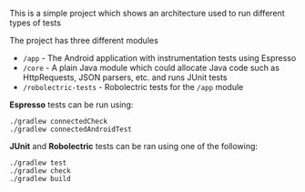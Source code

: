 This is a simple project which shows an architecture used to run different types of tests

The project has three different modules

* `/app` - The Android application with instrumentation tests using Espresso
* `/core` - A plain Java module which could allocate Java code such as HttpRequests, JSON parsers, etc. and runs JUnit tests
* `/robolectric-tests` - Robolectric tests for the `/app` module

**Espresso** tests can be run using:

```
./gradlew connectedCheck
./gradlew connectedAndroidTest
```

**JUnit** and **Robolectric** tests can be ran using one of the following:

```
./gradlew test
./gradlew check
./gradlew build
```
